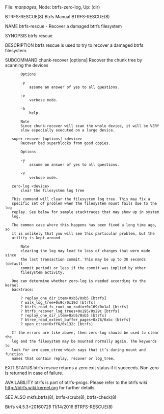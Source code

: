 File: *manpages*,  Node: btrfs-zero-log,  Up: (dir)

BTRFS-RESCUE(8)                  Btrfs Manual                  BTRFS-RESCUE(8)



NAME
       btrfs-rescue - Recover a damaged btrfs filesystem

SYNOPSIS
       btrfs rescue <subcommand> <args>

DESCRIPTION
       btrfs rescue is used to try to recover a damaged btrfs filesystem.

SUBCOMMAND
       chunk-recover [options] <device>
           Recover the chunk tree by scanning the devices

           Options

           -y
               assume an answer of yes to all questions.

           -v
               verbose mode.

           -h
               help.

           Note
           Since chunk-recover will scan the whole device, it will be VERY
           slow especially executed on a large device.

       super-recover [options] <device>
           Recover bad superblocks from good copies.

           Options

           -y
               assume an answer of yes to all questions.

           -v
               verbose mode.

       zero-log <device>
           clear the filesystem log tree

       This command will clear the filesystem log tree. This may fix a
       specific set of problem when the filesystem mount fails due to the log
       replay. See below for sample stacktraces that may show up in system
       log.

       The common case where this happens has been fixed a long time ago, so
       it is unlikely that you will see this particular problem, but the
       utility is kept around.

           Note
           clearing the log may lead to loss of changes that were made since
           the last transaction commit. This may be up to 30 seconds (default
           commit period) or less if the commit was implied by other
           filesystem activity.

       One can determine whether zero-log is needed according to the kernel
       backtrace:

           ? replay_one_dir_item+0xb5/0xb5 [btrfs]
           ? walk_log_tree+0x9c/0x19d [btrfs]
           ? btrfs_read_fs_root_no_radix+0x169/0x1a1 [btrfs]
           ? btrfs_recover_log_trees+0x195/0x29c [btrfs]
           ? replay_one_dir_item+0xb5/0xb5 [btrfs]
           ? btree_read_extent_buffer_pages+0x76/0xbc [btrfs]
           ? open_ctree+0xff6/0x132c [btrfs]

       If the errors are like above, then zero-log should be used to clear the
       log and the filesystem may be mounted normally again. The keywords to
       look for are open_ctree which says that it’s during mount and function
       names that contain replay, recover or log_tree.

EXIT STATUS
       btrfs rescue returns a zero exit status if it succeeds. Non zero is
       returned in case of failure.

AVAILABILITY
       btrfs is part of btrfs-progs. Please refer to the btrfs wiki
       http://btrfs.wiki.kernel.org for further details.

SEE ALSO
       mkfs.btrfs(8), btrfs-scrub(8), btrfs-check(8)



Btrfs v4.5.3+20160729             11/14/2016                   BTRFS-RESCUE(8)
